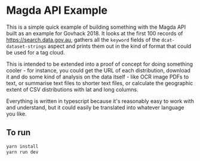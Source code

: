 # Magda API Example

This is a simple quick example of building something with the Magda API built as an example for Govhack 2018. It looks at the first 100 records of https://search.data.gov.au, gathers all the `keyword` fields of the `dcat-dataset-strings` aspect and prints them out in the kind of format that could be used for a tag cloud.

This is intended to be extended into a proof of concept for doing something cooler - for instance, you could get the URL of each distribution, download it and do some kind of analysis on the data itself - like OCR image PDFs to text, or summarise text files to shorter text files, or calculate the geographic extent of CSV distributions with lat and long columns.

Everything is written in typescript because it's reasonably easy to work with and understand, but it could easily be translated into whatever language you like.

## To run

```bash
yarn install
yarn run dev
```